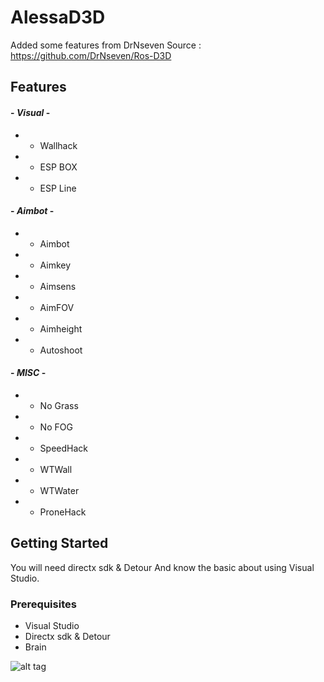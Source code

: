 # AlessaD3D
Added some features from  DrNseven Source :
https://github.com/DrNseven/Ros-D3D

## Features
#### - *Visual* -

* - Wallhack
* - ESP BOX
* - ESP Line

#### - *Aimbot* -

* - Aimbot
* - Aimkey
* - Aimsens
* - AimFOV
* - Aimheight
* - Autoshoot

#### - *MISC* -

* - No Grass
* - No FOG
* - SpeedHack
* - WTWall
* - WTWater
* - ProneHack

## Getting Started
You will need directx sdk & Detour
And know the basic about using Visual Studio.


### Prerequisites
* Visual Studio
* Directx sdk & Detour
* Brain

![alt tag](https://github.com/alessa0008/AlessaD3D/blob/master/menu.png)

